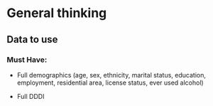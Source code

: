 # General thinking

## Data to use

### Must Have:

-   Full demographics (age, sex, ethnicity, marital status, education, employment, residential area, license status, ever used alcohol)

-   Full DDDI
